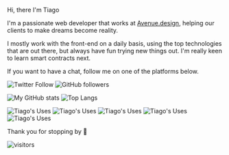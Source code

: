Hi, there I'm Tiago 

I'm a passionate web developer that works at [Avenue.design](https://avenue.design/), helping our clients to make dreams become reality.

I mostly work with the front-end on a daily basis, using the top technologies that are out there, but always have fun trying new things out.
I'm really keen to learn smart contracts next.

If you want to have a chat, follow me on one of the platforms below.

![Twitter Follow](https://img.shields.io/twitter/follow/britotiagos?label=Tiago%20Brito&style=social)
![GitHub followers](https://img.shields.io/github/followers/britotiagos?label=Tiago%20Brito&style=social)



![My GitHub stats](https://github-readme-stats.vercel.app/api?username=britotiagos&count_private=true&show_icons=true)
![Top Langs](https://github-readme-stats.vercel.app/api/top-langs/?username=britotiagos&layout=compact)


![Tiago's Uses](https://img.shields.io/badge/next.js-000000?style=for-the-badge&logo=nextdotjs&logoColor=white)
![Tiago's Uses](https://img.shields.io/badge/Figma-F24E1E?style=for-the-badge&logo=figma&logoColor=white)
![Tiago's Uses](https://img.shields.io/badge/Docker-2CA5E0?style=for-the-badge&logo=docker&logoColor=white)
![Tiago's Uses](https://img.shields.io/badge/GraphQl-E10098?style=for-the-badge&logo=graphql&logoColor=white)
![Tiago's Uses](https://img.shields.io/badge/Vercel-000000?style=for-the-badge&logo=vercel&logoColor=white)



Thank you for stopping by 👋



![visitors](https://visitor-badge.glitch.me/badge?page_id=page.id)
